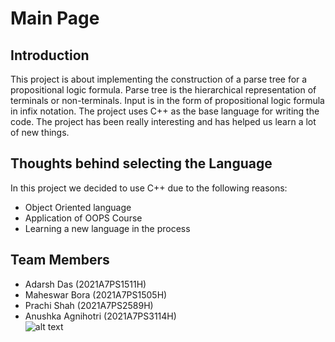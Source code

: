 Main Page 
=========
Introduction 
---
This project is about implementing the construction of a parse tree for a propositional logic formula. Parse tree is the hierarchical representation of terminals or non-terminals. Input is in the form of propositional logic formula in infix notation. The project uses C++ as the base language for writing the code. The project has been really interesting and has helped us learn a lot of new things.

Thoughts behind selecting the Language
---
In this project we decided to use C++ due to the following reasons:
- Object Oriented language  
- Application of OOPS Course  
- Learning a new language in the process  

Team Members
---
- Adarsh Das  (2021A7PS1511H)  
- Maheswar Bora  (2021A7PS1505H)  
- Prachi Shah  (2021A7PS2589H)  
- Anushka Agnihotri  (2021A7PS3114H)  
![alt text](timc.png)
